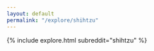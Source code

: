 ```yaml
---
layout: default
permalink: "/explore/shihtzu"
---
```


{% include explore.html subreddit="shihtzu" %}
